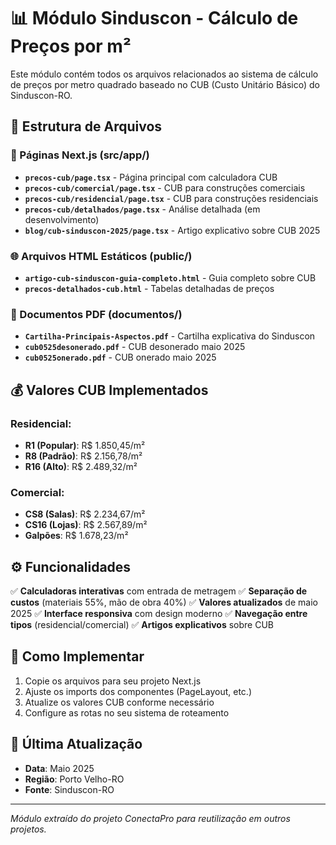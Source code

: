 # 📊 Módulo Sinduscon - Cálculo de Preços por m²

Este módulo contém todos os arquivos relacionados ao sistema de cálculo de preços por metro quadrado baseado no CUB (Custo Unitário Básico) do Sinduscon-RO.

## 📁 Estrutura de Arquivos

### 🎯 Páginas Next.js (src/app/)
- **`precos-cub/page.tsx`** - Página principal com calculadora CUB
- **`precos-cub/comercial/page.tsx`** - CUB para construções comerciais
- **`precos-cub/residencial/page.tsx`** - CUB para construções residenciais  
- **`precos-cub/detalhados/page.tsx`** - Análise detalhada (em desenvolvimento)
- **`blog/cub-sinduscon-2025/page.tsx`** - Artigo explicativo sobre CUB 2025

### 🌐 Arquivos HTML Estáticos (public/)
- **`artigo-cub-sinduscon-guia-completo.html`** - Guia completo sobre CUB
- **`precos-detalhados-cub.html`** - Tabelas detalhadas de preços

### 📄 Documentos PDF (documentos/)
- **`Cartilha-Principais-Aspectos.pdf`** - Cartilha explicativa do Sinduscon
- **`cub0525desonerado.pdf`** - CUB desonerado maio 2025
- **`cub0525onerado.pdf`** - CUB onerado maio 2025

## 💰 Valores CUB Implementados

### Residencial:
- **R1 (Popular)**: R$ 1.850,45/m²
- **R8 (Padrão)**: R$ 2.156,78/m²  
- **R16 (Alto)**: R$ 2.489,32/m²

### Comercial:
- **CS8 (Salas)**: R$ 2.234,67/m²
- **CS16 (Lojas)**: R$ 2.567,89/m²
- **Galpões**: R$ 1.678,23/m²

## ⚙️ Funcionalidades

✅ **Calculadoras interativas** com entrada de metragem
✅ **Separação de custos** (materiais 55%, mão de obra 40%)
✅ **Valores atualizados** de maio 2025
✅ **Interface responsiva** com design moderno
✅ **Navegação entre tipos** (residencial/comercial)
✅ **Artigos explicativos** sobre CUB

## 🚀 Como Implementar

1. Copie os arquivos para seu projeto Next.js
2. Ajuste os imports dos componentes (PageLayout, etc.)
3. Atualize os valores CUB conforme necessário
4. Configure as rotas no seu sistema de roteamento

## 📅 Última Atualização
- **Data**: Maio 2025
- **Região**: Porto Velho-RO
- **Fonte**: Sinduscon-RO

---
*Módulo extraído do projeto ConectaPro para reutilização em outros projetos.*
